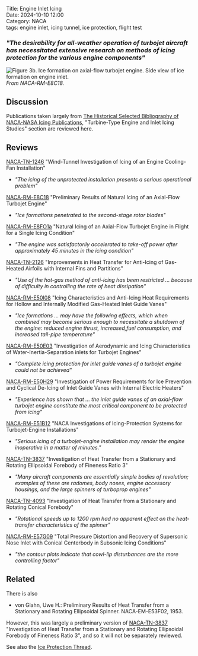 Title: Engine Inlet Icing       
Date: 2024-10-10 12:00  
Category: NACA  
tags: engine inlet, icing tunnel, ice protection, flight test   

### _"The desirability for all-weather operation of turbojet aircraft has necessitated extensive research on methods of icing protection for the various engine components"_  

![Figure 3b. Ice formation on axial-flow turbojet engine. Side view of ice formation on engine inlet.](/images%2FNACA-RM-E8C18%2FFigure%203b.png)  
_From NACA-RM-E8C18._   

## Discussion  

Publications taken largely from 
[The Historical Selected Bibliography of NACA-NASA Icing Publications](The%20Historical%20Selected%20Bibliography%20of%20NACA-NASA%20Icing%20Publications.md),
"Turbine-Type Engine and Inlet Icing Studies" section are reviewed here.  

## Reviews  

[NACA-TN-1246]({filename}NACA-TN-1246.md) "Wind-Tunnel Investigation of Icing of an Engine Cooling-Fan Installation"  

- _"The icing of the unprotected installation presents a serious operational problem"_  

[NACA-RM-E8C18]({filename}NACA-RM-E8C18.md) "Preliminary Results of Natural Icing of an Axial-Flow Turbojet Engine"  

- _"Ice formations penetrated to the second-stage rotor blades"_  

[NACA-RM-E8FO1a]({filename}NACA-RM-E8FO1a.md) "Natural Icing of an Axial-Flow Turbojet Engine in Flight for a Single Icing Condition"  

- _"The engine was satisfactorily accelerated to take-off power after approximately 45 minutes in the icing condition"_  

[NACA-TN-2126]({filename}NACA-TN-2126.md) "Improvements in Heat Transfer for Anti-Icing of Gas-Heated Airfoils with Internal Fins and Partitions"  

- _"Use of the hot-gas method of anti-icing has been restricted ... because of difficulty in controlling the rate of heat dissipation"_  

[NACA-RM-E50I08]({filename}NACA-RM-E50I08.md) "Icing Characteristics and Anti-Icing Heat Requirements for Hollow and Internally Modified Gas-Heated Inlet Guide Vanes"  

- _"Ice formations ... may have the following effects, which when combined may become serious enough to necessitate a shutdown of the engine: reduced engine thrust, increased,fuel consumption, and increased tail-pipe temperature"_  

[NACA-RM-E50E03]({filename}NACA-RM-E50E03.md) "Investigation of Aerodynamic and Icing Characteristics of Water-Inertia-Separation inlets for Turbojet Engines"  

- _"Complete icing protection for inlet guide vanes of a turbojet engine could not be achieved"_

[NACA-RM-E50H29]({filename}NACA-RM-E50H29.md) "Investigation of Power Requirements for Ice Prevention and Cyclical De-Icing of Inlet Guide Vanes with Internal Electric Heaters"  

- _"Experience has shown that ... the inlet guide vanes of an axial-flow turbojet engine constitute the most critical component to be protected from icing"_  

[NACA-RM-E51B12]({filename}NACA-RM-E51B12.md) "NACA Investigations of Icing-Protection Systems for Turbojet-Engine Installations"  

- _"Serious icing of a turbojet-engine installation may render the engine inoperative in a matter of minutes."_  

[NACA-TN-3837]({filename}NACA-TN-3837.md) "Investigation of Heat Transfer from a Stationary and Rotating Ellipsoidal Forebody of Fineness Ratio 3"  
 
- _"Many aircraft components are essentially simple bodies of revolution; examples of these are radomes, body noses, engine accessory housings, and the large spinners of turboprop engines"_  

[NACA-TN-4093]({filename}NACA-TN-4093.md) "Investigation of Heat Transfer from a Stationary and Rotating Conical Forebody"  

- _"Rotational speeds up to 1200 rpm had no apparent effect on the heat-transfer characteristics of the spinner"_  

[NACA-RM-E57G09]({filename}NACA-RM-E57G09.md) "Total Pressure Distortion and Recovery of Supersonic Nose Inlet with Conical Centerbody in Subsonic Icing Conditions" 

- _"the contour plots indicate that cowl-lip disturbances are the more controlling factor"_  

## Related  

There is also   

- von Glahn, Uwe H.: Preliminary Results of Heat Transfer from a Stationary and Rotating Ellipsoidal Spinner. NACA-EM-E53F02, 1953.  

However, this was largely a preliminary version of [NACA-TN-3837]({filename}NACA-TN-3837.md) "Investigation of Heat Transfer from a Stationary and Rotating Ellipsoidal Forebody of Fineness Ratio 3", 
and so it will not be separately reviewed. 

See also the [Ice Protection Thread]({filename}ice%20protection.md).  


